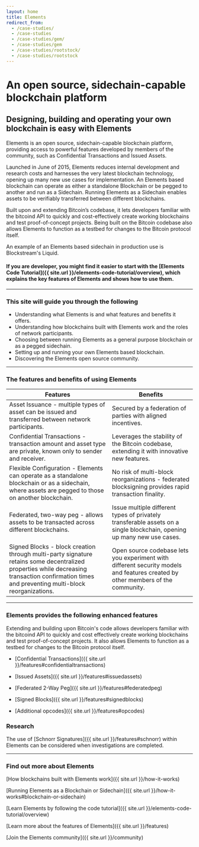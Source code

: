 ```yaml
---
layout: home
title: Elements
redirect_from: 
  - /case-studies/
  - /case-studies
  - /case-studies/gem/
  - /case-studies/gem
  - /case-studies/rootstock/
  - /case-studies/rootstock
---
```

# An open source, sidechain-capable blockchain platform

## Designing, building and operating your own blockchain is easy with Elements

Elements is an open source, sidechain-capable blockchain platform, providing access to powerful features developed by members of the community, such as Confidential Transactions and Issued Assets.

Launched in June of 2015, Elements reduces internal development and research costs and harnesses the very latest blockchain technology, opening up many new use cases for implementation. An Elements based blockchain can operate as either a standalone Blockchain or be pegged to another and run as a Sidechain. Running Elements as a Sidechain enables assets to be verifiably transferred between different blockchains.

Built upon and extending Bitcoin’s codebase, it lets developers familiar with the bitcoind API to quickly and cost-effectively create working blockchains and test proof-of-concept projects. Being built on the Bitcoin codebase also allows Elements to function as a testbed for changes to the Bitcoin protocol itself.

An example of an Elements based sidechain in production use is Blockstream's Liquid.

#### If you are developer, you might find it easier to start with the [Elements Code Tutorial]({{ site.url }}/elements-code-tutorial/overview), which explains the key features of Elements and shows how to use them.
 
* * * 

### This site will guide you through the following

* Understanding what Elements is and what features and benefits it offers.
* Understanding how blockchains built with Elements work and the roles of network participants.
* Choosing between running Elements as a general purpose blockchain or as a pegged sidechain.
* Setting up and running your own Elements based blockchain.
* Discovering the Elements open source community.

* * * 

### The features and benefits of using Elements

|Features|Benefits|
|--------|--------|
|    Asset Issuance - multiple types of asset can be issued and transferred between network participants.|    Secured by a federation of parties with aligned incentives.|
|    Confidential Transactions - transaction amount and asset type are private, known only to sender and receiver.|    Leverages the stability of the Bitcoin codebase, extending it with innovative new features.|
|    Flexible Configuration - Elements can operate as a standalone blockchain or as a sidechain, where assets are pegged to those on another blockchain.|    No risk of multi-block reorganizations - federated blocksigning provides rapid transaction finality.|
|     Federated, two-way peg - allows assets to be transacted across different blockchains.|    Issue multiple different types of privately transferable assets on a single blockchain, opening up many new use cases.|
|    Signed Blocks - block creation through multi-party signature retains some decentralized properties while decreasing transaction confirmation times and preventing multi-block reorganizations.|    Open source codebase lets you experiment with different security models and features created by other members of the community.|

* * * 

### Elements provides the following enhanced features

Extending and building upon Bitcoin's code allows developers familiar with the bitcoind API to quickly and cost effectively create working blockchains and test proof-of-concept projects. It also allows Elements to function as a testbed for changes to the Bitcoin protocol itself.

* [Confidential Transactions]({{ site.url }}/features#confidentialtransactions)

* [Issued Assets]({{ site.url }}/features#issuedassets)

* [Federated 2-Way Peg]({{ site.url }}/features#federatedpeg)

* [Signed Blocks]({{ site.url }}/features#signedblocks)

* [Additional opcodes]({{ site.url }}/features#opcodes)

### Research

The use of [Schnorr Signatures]({{ site.url }}/features#schnorr) within Elements can be considered when investigations are completed.

* * * 

### Find out more about Elements

[How blockchains built with Elements work]({{ site.url }}/how-it-works)

[Running Elements as a Blockchain or Sidechain]({{ site.url }}/how-it-works#blockchain-or-sidechain)

[Learn Elements by following the code tutorial]({{ site.url }}/elements-code-tutorial/overview)

[Learn more about the features of Elements]({{ site.url }}/features)

[Join the Elements community]({{ site.url }}/community)

